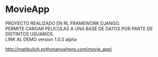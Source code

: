 # MovieApp
PROYECTO REALIZADO EN RL FRAMEWORK DJANGO.<BR>
PERMITE CARGAR PELICULAS A UNA BASE DE DATOS POR PARTE DE DISTINTOS USUARIOS.<BR>
LINK AL DEMO version 1.0.3 alpha

http://matibulich.pythonanywhere.com/movie_app/
